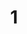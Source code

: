 ---
layout: painting
title: 1
image: /images/paintings/linen/JRB Web 56-min.jpg
dimensions: 360mm x 360mm
media: Acrylic on Linen
group: Linen
---